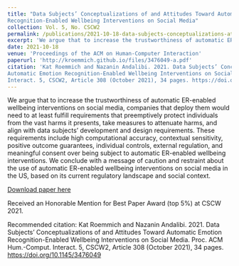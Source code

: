 ```yaml
---
title: "Data Subjects’ Conceptualizations of and Attitudes Toward Automatic Emotion
Recognition-Enabled Wellbeing Interventions on Social Media"
collection: Vol. 5, No. CSCW2
permalink: /publications/2021-10-18-data-subjects-conceptualizations-attitudes-automatic-ER-enabled-wellbeing-interventions-social-media
excerpt: 'We argue that to increase the trustworthiness of automatic ER-enabled wellbeing interventions on social media, companies that deploy them would need to at least fulfill requirements that preemptively protect individuals from the vast harms it presents, take measures to attenuate harms, and align with data subjects’ development and design requirements. These requirements include high computational accuracy, contextual sensitivity, positive outcome guarantees, individual controls, external regulation, and meaningful consent over being subject to automatic ER-enabled wellbeing interventions. We conclude with a message of caution and restraint about the use of automatic ER-enabled wellbeing interventions on social media in the US, based on its current regulatory landscape and social context.'
date: 2021-10-18
venue: 'Proceedings of the ACM on Human-Computer Interaction'
paperurl: 'http://kroemmich.github.io/files/3476049-a.pdf'
citation: 'Kat Roemmich and Nazanin Andalibi. 2021. Data Subjects’ Conceptualizations of and Attitudes Toward
Automatic Emotion Recognition-Enabled Wellbeing Interventions on Social Media. Proc. ACM Hum.-Comput.
Interact. 5, CSCW2, Article 308 (October 2021), 34 pages. https://doi.org/10.1145/3476049'
---
```

We argue that to increase the trustworthiness of automatic ER-enabled wellbeing interventions on social media, companies that deploy them would need to at least fulfill requirements that preemptively protect individuals from the vast harms it presents, take measures to attenuate harms, and align with data subjects’ development and design requirements. These requirements include high computational accuracy, contextual sensitivity, positive outcome guarantees, individual controls, external regulation, and meaningful consent over being subject to automatic ER-enabled wellbeing interventions. We conclude with a message of caution and restraint about the use of automatic ER-enabled wellbeing interventions on social media in the US, based on its current regulatory landscape and social context.

[Download paper here](https://kroemmich.github.io/files/3476049-a.pdf)

Received an Honorable Mention for Best Paper Award (top 5%) at CSCW 2021.

Recommended citation: Kat Roemmich and Nazanin Andalibi. 2021. Data Subjects’ Conceptualizations of and Attitudes Toward Automatic Emotion Recognition-Enabled Wellbeing Interventions on Social Media. Proc. ACM Hum.-Comput. Interact. 5, CSCW2, Article 308 (October 2021), 34 pages. https://doi.org/10.1145/3476049
